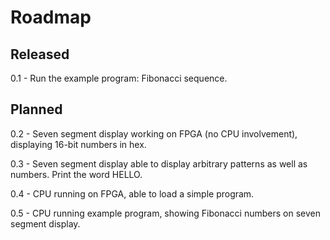 Roadmap
=======

Released
--------

0.1 - Run the example program: Fibonacci sequence.

Planned
-------

0.2 - Seven segment display working on FPGA (no CPU involvement), displaying 16-bit numbers in hex.

0.3 - Seven segment display able to display arbitrary patterns as well as numbers.  Print the word HELLO.

0.4 - CPU running on FPGA, able to load a simple program.

0.5 - CPU running example program, showing Fibonacci numbers on seven segment display.

